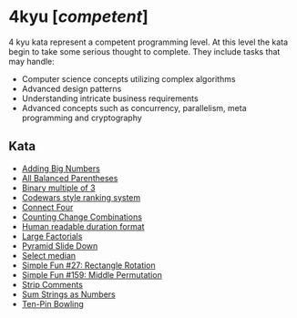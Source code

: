 # 4kyu [*competent*]
4 kyu kata represent a competent programming level. At this level the kata begin to take some serious thought to complete. They include tasks that may handle:  
- Computer science concepts utilizing complex algorithms  
- Advanced design patterns  
- Understanding intricate business requirements  
- Advanced concepts such as concurrency, parallelism, meta programming and cryptography

## Kata

- [Adding Big Numbers](https://www.codewars.com/kata/525f4206b73515bffb000b21/)
- [All Balanced Parentheses](https://www.codewars.com/kata/5426d7a2c2c7784365000783/)
- [Binary multiple of 3](https://www.codewars.com/kata/54de279df565808f8b00126a/)
- [Codewars style ranking system](https://www.codewars.com/kata/51fda2d95d6efda45e00004e/)
- [Connect Four](https://www.codewars.com/kata/56882731514ec3ec3d000009/)
- [Counting Change Combinations](https://www.codewars.com/kata/541af676b589989aed0009e7/)
- [Human readable duration format](https://www.codewars.com/kata/human-readable-duration-format)
- [Large Factorials](https://www.codewars.com/kata/557f6437bf8dcdd135000010/)
- [Pyramid Slide Down](https://www.codewars.com/kata/551f23362ff852e2ab000037/)
- [Select median](https://www.codewars.com/kata/5540f0a23a2716acb6000004/)
- [Simple Fun #27: Rectangle Rotation](https://www.codewars.com/kata/5886e082a836a691340000c3/)
- [Simple Fun #159: Middle Permutation](https://www.codewars.com/kata/58ad317d1541651a740000c5/)
- [Strip Comments](https://www.codewars.com/kata/51c8e37cee245da6b40000bd/)
- [Sum Strings as Numbers](https://www.codewars.com/kata/5324945e2ece5e1f32000370/)
- [Ten-Pin Bowling](https://www.codewars.com/kata/5531abe4855bcc8d1f00004c/)
